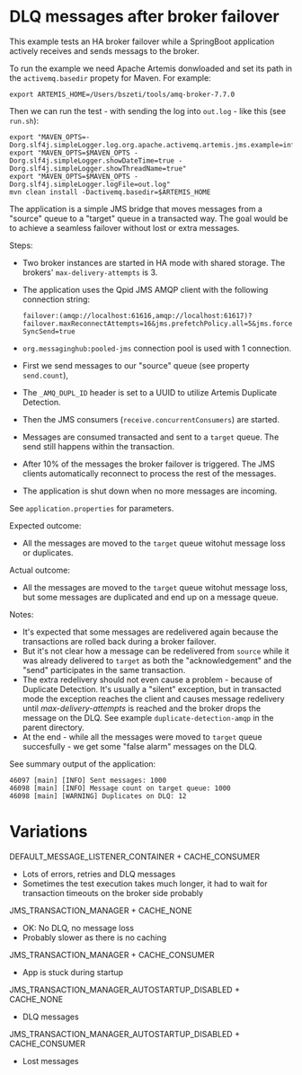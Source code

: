 DLQ messages after broker failover
==================================

This example tests an HA broker failover while a SpringBoot application actively receives and sends messags to the broker.

To run the example we need Apache Artemis donwloaded and set its path in the `activemq.basedir` propety for Maven. For example:

`export ARTEMIS_HOME=/Users/bszeti/tools/amq-broker-7.7.0`

Then we can run the test - with sending the log into `out.log` - like this (see `run.sh`):
```
export "MAVEN_OPTS=-Dorg.slf4j.simpleLogger.log.org.apache.activemq.artemis.jms.example=info"
export "MAVEN_OPTS=$MAVEN_OPTS -Dorg.slf4j.simpleLogger.showDateTime=true -Dorg.slf4j.simpleLogger.showThreadName=true"
export "MAVEN_OPTS=$MAVEN_OPTS -Dorg.slf4j.simpleLogger.logFile=out.log"
mvn clean install -Dactivemq.basedir=$ARTEMIS_HOME
```

The application is a simple JMS bridge that moves messages from a "source" queue to a "target" queue in a transacted way. The goal would be to achieve a seamless failover without lost or extra messages.

Steps:
- Two broker instances are started in HA mode with shared storage. The brokers' `max-delivery-attempts` is 3.
- The application uses the Qpid JMS AMQP client with the following connection string:

  `failover:(amqp://localhost:61616,amqp://localhost:61617)?failover.maxReconnectAttempts=16&jms.prefetchPolicy.all=5&jms.forceSyncSend=true`

- `org.messaginghub:pooled-jms` connection pool is used with 1 connection.
- First we send messages to our "source" queue (see property `send.count`),
- The `_AMQ_DUPL_ID` header is set to a UUID to utilize Artemis Duplicate Detection.
- Then the JMS consumers (`receive.concurrentConsumers`) are started.
- Messages are consumed transacted and sent to a `target` queue. The send still happens within the transaction.
- After 10% of the messages the broker failover is triggered. The JMS clients automatically reconnect to process the rest of the messages.
- The application is shut down when no more messages are incoming.

See `application.properties` for parameters.

Expected outcome:
- All the messages are moved to the `target` queue witohut message loss or duplicates.

Actual outcome:
- All the messages are moved to the `target` queue witohut message loss, but some messages are duplicated and end up on a message queue.

Notes:
- It's expected that some messages are redelivered again because the transactions are rolled back during a broker failover.
- But it's not clear how a message can be redelivered from `source` while it was already delivered to `target` as both the "acknowledgement" and the "send" participates in the same transaction.
- The extra redelivery should not even cause a problem - because of Duplicate Detection. It's usually a "silent" exception, but in transacted mode the exception reaches the client and causes message redelivery until _max-delivery-attempts_ is reached and the broker drops the message on the DLQ. See example `duplicate-detection-amqp` in the parent directory.
- At the end - while all the messages were moved to `target` queue succesfully - we get some "false alarm" messages on the DLQ.

See summary output of the application:
```
46097 [main] [INFO] Sent messages: 1000
46098 [main] [INFO] Message count on target queue: 1000
46098 [main] [WARNING] Duplicates on DLQ: 12
```

Variations
==========

DEFAULT_MESSAGE_LISTENER_CONTAINER + CACHE_CONSUMER

* Lots of errors, retries and DLQ messages
* Sometimes the test execution takes much longer, it had to wait for transaction timeouts on the broker side probably

JMS_TRANSACTION_MANAGER + CACHE_NONE

* OK: No DLQ, no message loss
* Probably slower as there is no caching

JMS_TRANSACTION_MANAGER + CACHE_CONSUMER

* App is stuck during startup

JMS_TRANSACTION_MANAGER_AUTOSTARTUP_DISABLED + CACHE_NONE

* DLQ messages

JMS_TRANSACTION_MANAGER_AUTOSTARTUP_DISABLED + CACHE_CONSUMER

* Lost messages
